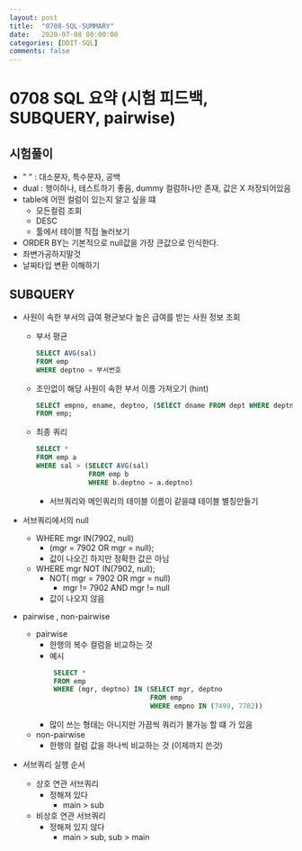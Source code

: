 ```yaml
---
layout: post
title:  "0708-SQL-SUMMARY"
date:   2020-07-08 00:00:00
categories: [DDIT-SQL]
comments: false
---
```


# 0708 SQL 요약 (시험 피드백, SUBQUERY, pairwise)

## 시험풀이
- " " : 대소문자, 특수문자, 공백
- dual : 행이하나, 테스트하기 좋음, dummy 컬럼하나만 존재, 값은 X 저장되어있음
- table에 어떤 컬럼이 있는지 알고 싶을 떄
    - 모든컬럼 조회
    - DESC
    - 툴에서 테이블 직접 눌러보기
- ORDER BY는 기본적으로 null값을 가장 큰값으로 인식한다.
- 좌변가공하지말것
- 날짜타입 변환 이해하기

## SUBQUERY
- 사원이 속한 부서의 급여 평균보다 높은 급여를 받는 사원 정보 조회
    - 부서 평균
        ```sql
        SELECT AVG(sal)
        FROM emp
        WHERE deptno = 부서번호  
        ```
    - 조인없이 해당 사원이 속한 부서 이름 가져오기 (hint)
        ```sql
        SELECT empno, ename, deptno, (SElECT dname FROM dept WHERE deptno = emp.deptno) 
        FROM emp;
        ```
    - 최종 쿼리
        ```sql
        SELECT *
        FROM emp a
        WHERE sal > (SELECT AVG(sal)
                     FROM emp b
                     WHERE b.deptno = a.deptno)    
        ```
        - 서브쿼리와 메인쿼리의 테이블 이름이 같을떄 테이블 별칭만들기
- 서브쿼리에서의 null
    - WHERE mgr IN(7902, null) 
        - (mgr = 7902 OR mgr = null);
        - 값이 나오긴 하지만 정확한 값은 아님
    - WHERE mgr NOT IN(7902, null);
         - NOT( mgr = 7902 OR mgr = null)
            - mgr != 7902 AND mgr != null
         - 값이 나오지 않음

- pairwise , non-pairwise
    - pairwise 
        - 한행의 복수 컬럼을 비교하는 것 
        - 예시
           ```sql
            SELECT *
            FROM emp
            WHERE (mgr, deptno) IN (SELECT mgr, deptno
                                    FROM emp
                                    WHERE empno IN (7499, 7782))          
           ```         
         - 많이 쓰는 형태는 아니지만 가끔씩 쿼리가 불가능 할 떄 가 있음
    - non-pairwise
        - 한행의 컬럼 값을 하나씩 비교하는 것 (이제까지 쓴것)
        
- 서브쿼리 실행 순서
    - 상호 연관 서브쿼리
        - 정해져 있다 
            - main > sub
    - 비상호 연관 서브쿼리
        - 정해져 있지 않다
            - main > sub, sub > main
